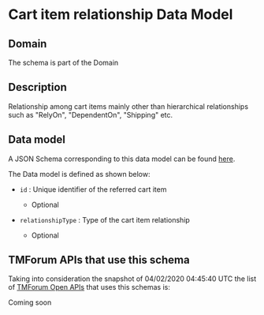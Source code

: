 # Cart item relationship Data Model

## Domain

The  schema is part of the  Domain

## Description

Relationship among cart items mainly other than hierarchical relationships such as &quot;RelyOn&quot;, &quot;DependentOn&quot;, &quot;Shipping&quot; etc.

## Data model

A JSON Schema corresponding to this data model can be found
[here](https://github.com/tmforum-rand/schemas/blob/candidates/Customer/CartItemRelationship.schema.json).

The Data model is defined as shown below:
- `id` : Unique identifier of the referred cart item

  - Optional

- `relationshipType` : Type of the cart item relationship

  - Optional





## TMForum APIs that use this schema

Taking into consideration the snapshot of 04/02/2020 04:45:40 UTC the list of [TMForum Open APIs](https://www.tmforum.org/open-apis/) that uses this schemas is:

Coming soon